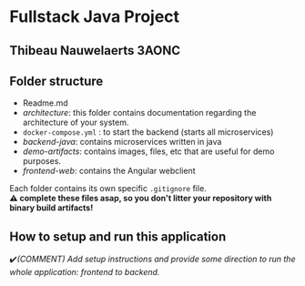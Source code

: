 # Fullstack Java Project

## Thibeau Nauwelaerts 3AONC

## Folder structure

- Readme.md
- _architecture_: this folder contains documentation regarding the architecture of your system.
- `docker-compose.yml` : to start the backend (starts all microservices)
- _backend-java_: contains microservices written in java
- _demo-artifacts_: contains images, files, etc that are useful for demo purposes.
- _frontend-web_: contains the Angular webclient

Each folder contains its own specific `.gitignore` file.  
**:warning: complete these files asap, so you don't litter your repository with binary build artifacts!**

## How to setup and run this application

:heavy_check_mark:_(COMMENT) Add setup instructions and provide some direction to run the whole  application: frontend to backend._
